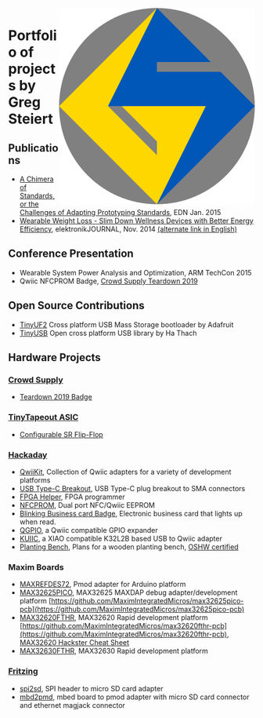 <img style="float: right;" src="img/gs.svg">

# Portfolio of projects by Greg Steiert

## Publications

* [A Chimera of Standards, or the Challenges of Adapting Prototyping Standards](https://www.edn.com/design/analog/4438443/A-Chimera-of-Standards--or-the-Challenges-of-Adapting-Prototyping-Standards), EDN Jan. 2015
* [Wearable Weight Loss - Slim Down Wellness Devices with Better Energy Efficiency](https://www.elektronikjournal.de/wp-content/uploads/sites/8/2014/11/eJL_2014_07_Internet-PDF_gepr.pdf), elektronikJOURNAL, Nov. 2014 [(alternate link in English)](https://www.maximintegrated.com/en/app-notes/index.mvp/id/5949)

## Conference Presentation

* Wearable System Power Analysis and Optimization, ARM TechCon 2015
* Qwiic NFCPROM Badge, [Crowd Supply Teardown 2019](https://www.crowdsupply.com/teardown/portland-2019/sessions)

## Open Source Contributions

* [TinyUF2](https://github.com/adafruit/tinyuf2/graphs/contributors) Cross platform USB Mass Storage bootloader by Adafruit
* [TinyUSB](https://github.com/hathach/tinyusb/graphs/contributors) Open cross platform USB library by Ha Thach

## Hardware Projects

### [Crowd Supply](https://www.crowdsupply.com/steiert-solutions)

* [Teardown 2019 Badge](https://upverter.com/design/gsteiert/teardown2019/)

### [TinyTapeout ASIC](https://tinytapeout.com/)

* [Configurable SR Flip-Flop](https://github.com/steieio/tt02-submission-universal-sr)

### [Hackaday](https://hackaday.io/gsteiert)

* [QwiiKit](https://hackaday.io/project/173961-qwiikit), Collection of Qwiic adapters for a variety of development platforms
* [USB Type-C Breakout](https://hackaday.io/project/166611-usb-type-c-breakout-board), USB Type-C plug breakout to SMA connectors
* [FPGA Helper](https://hackaday.io/project/160254-fpga-helper), FPGA programmer
* [NFCPROM](https://hackaday.io/project/160582-qwiic-nfcprom), Dual port NFC/Qwiic EEPROM
* [Blinking Business card Badge](https://hackaday.io/project/160590-blinking-business-card-badge-b3), Electronic business card that lights up when read.
* [QGPIO](https://hackaday.io/project/173648-qgpio), a Qwiic compatible GPIO expander
* [KUIIC](https://hackaday.io/project/183092-kuiic), a XIAO compatible K32L2B based USB to Qwiic adapter
* [Planting Bench](https://hackaday.io/project/173729-planting-bench), Plans for a wooden planting bench, [OSHW certified](https://certification.oshwa.org/us000646.html)

### Maxim Boards

* [MAXREFDES72](https://www.maximintegrated.com/en/design/reference-design-center/system-board/5878.html), Pmod adapter for Arduino platform
* [MAX32625PICO](https://www.maximintegrated.com/en/products/microcontrollers/MAX32625PICO.html), MAX32625 MAXDAP debug adapter/development platform [https://github.com/MaximIntegratedMicros/max32625pico-pcb](https://github.com/MaximIntegratedMicros/max32625pico-pcb)
* [MAX32620FTHR](https://www.maximintegrated.com/en/products/microcontrollers/MAX32620FTHR.html), MAX32620 Rapid development platform [https://github.com/MaximIntegratedMicros/max32620fthr-pcb](https://github.com/MaximIntegratedMicros/max32620fthr-pcb), [MAX32620 Hackster Cheat Sheet](https://www.hackster.io/switches/max32620fthr-cheat-sheet-aee102)
* [MAX32630FTHR](https://www.maximintegrated.com/en/products/microcontrollers/MAX32630FTHR.html), MAX32630 Rapid development platform

### [Fritzing](http://fritzing.org/profiles/gsteiert/)

* [spi2sd](http://fritzing.org/projects/spi2sd), SPI header to micro SD card adapter
* [mbd2pmd](http://fritzing.org/projects/mbd2pmd), mbed board to pmod adapter with micro SD card connector and ethernet magjack connector
